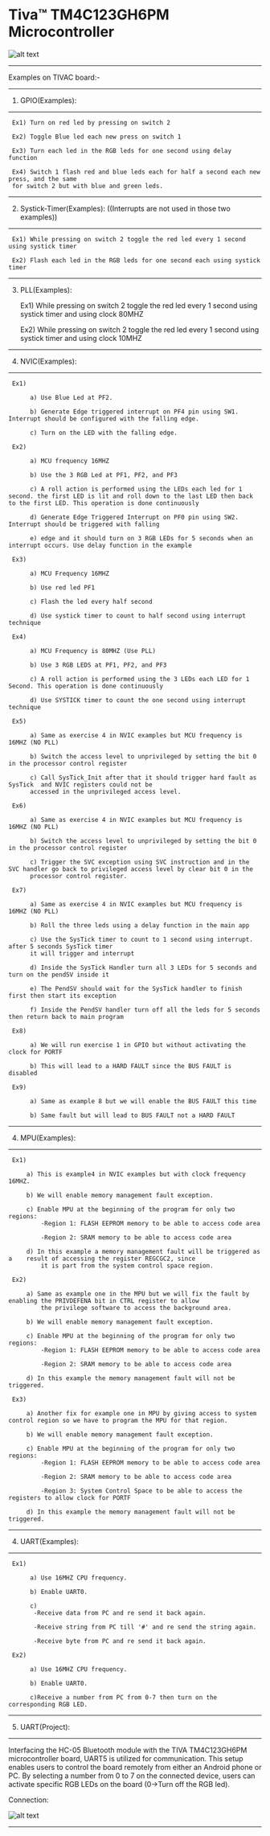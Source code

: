 # Tiva™ TM4C123GH6PM Microcontroller
![alt text](texas-launchpad-evolution-kit.jpg)
__________________________________________________________________________________
Examples on TIVAC board:-
__________________________________________________________________________________

1)  GPIO(Examples):
_____________________

     Ex1) Turn on red led by pressing on switch 2

     Ex2) Toggle Blue led each new press on switch 1

     Ex3) Turn each led in the RGB leds for one second using delay function

     Ex4) Switch 1 flash red and blue leds each for half a second each new press, and the same
     for switch 2 but with blue and green leds.

_________________________________________________________________________________________________________________
2)  Systick-Timer(Examples): ((Interrupts are not used in those two examples))
_____________________________________________________________________________

     Ex1) While pressing on switch 2 toggle the red led every 1 second using systick timer

     Ex2) Flash each led in the RGB leds for one second each using systick timer

_________________________________________________________________________________________________________________
3)  PLL(Examples):

     Ex1) While pressing on switch 2 toggle the red led every 1 second using systick timer and using clock 80MHZ

     Ex2) While pressing on switch 2 toggle the red led every 1 second using systick timer and using clock 10MHZ
     
_________________________________________________________________________________________________________________
4) NVIC(Examples):
_____________________

     Ex1) 

          a) Use Blue Led at PF2.

          b) Generate Edge triggered interrupt on PF4 pin using SW1. Interrupt should be configured with the falling edge.
 
          c) Turn on the LED with the falling edge.

     Ex2) 

          a) MCU frequency 16MHZ

          b) Use the 3 RGB Led at PF1, PF2, and PF3

          c) A roll action is performed using the LEDs each led for 1 second. the first LED is lit and roll down to the last LED then back to the first LED. This operation is done continuously

          d) Generate Edge Triggered Interrupt on PF0 pin using SW2. Interrupt should be triggered with falling

          e) edge and it should turn on 3 RGB LEDs for 5 seconds when an interrupt occurs. Use delay function in the example

     Ex3) 
     
          a) MCU Frequency 16MHZ

          b) Use red led PF1

          c) Flash the led every half second

          d) Use systick timer to count to half second using interrupt technique

     Ex4)

          a) MCU Frequency is 80MHZ (Use PLL)

          b) Use 3 RGB LEDS at PF1, PF2, and PF3

          c) A roll action is performed using the 3 LEDs each LED for 1 Second. This operation is done continuously
          
          d) Use SYSTICK timer to count the one second using interrupt technique

     Ex5)

          a) Same as exercise 4 in NVIC examples but MCU frequency is 16MHZ (NO PLL)

          b) Switch the access level to unprivileged by setting the bit 0 in the processor control register

          c) Call SysTick_Init after that it should trigger hard fault as SysTick  and NVIC registers could not be
          accessed in the unprivileged access level.  

     Ex6)

          a) Same as exercise 4 in NVIC examples but MCU frequency is 16MHZ (NO PLL)

          b) Switch the access level to unprivileged by setting the bit 0 in the processor control register

          c) Trigger the SVC exception using SVC instruction and in the SVC handler go back to privileged access level by clear bit 0 in the
          processor control register.

     Ex7)

          a) Same as exercise 4 in NVIC examples but MCU frequency is 16MHZ (NO PLL)

          b) Roll the three leds using a delay function in the main app

          c) Use the SysTick timer to count to 1 second using interrupt. after 5 seconds SysTick timer
          it will trigger and interrupt

          d) Inside the SysTick Handler turn all 3 LEDs for 5 seconds and turn on the pendSV inside it

          e) The PendSV should wait for the SysTick handler to finish first then start its exception

          f) Inside the PendSV handler turn off all the leds for 5 seconds then return back to main program   

     Ex8)

          a) We will run exercise 1 in GPIO but without activating the clock for PORTF
 
          b) This will lead to a HARD FAULT since the BUS FAULT is disabled

     Ex9)

          a) Same as example 8 but we will enable the BUS FAULT this time
 
          b) Same fault but will lead to BUS FAULT not a HARD FAULT
_________________________________________________________________________________________________________________
4) MPU(Examples):
_____________________

     Ex1) 

         a) This is example4 in NVIC examples but with clock frequency 16MHZ.

         b) We will enable memory management fault exception.

         c) Enable MPU at the beginning of the program for only two regions:
             -Region 1: FLASH EEPROM memory to be able to access code area

             -Region 2: SRAM memory to be able to access code area

         d) In this example a memory management fault will be triggered as a    result of accessing the register REGCGC2, since
             it is part from the system control space region.

     Ex2)

         a) Same as example one in the MPU but we will fix the fault by enabling the PRIVDEFENA bit in CTRL register to allow
             the privilege software to access the background area.

         b) We will enable memory management fault exception.

         c) Enable MPU at the beginning of the program for only two regions:
             -Region 1: FLASH EEPROM memory to be able to access code area

             -Region 2: SRAM memory to be able to access code area

         d) In this example the memory management fault will not be triggered.

     Ex3)

         a) Another fix for example one in MPU by giving access to system control region so we have to program the MPU for that region.

         b) We will enable memory management fault exception.

         c) Enable MPU at the beginning of the program for only two regions:
             -Region 1: FLASH EEPROM memory to be able to access code area

             -Region 2: SRAM memory to be able to access code area

             -Region 3: System Control Space to be able to access the registers to allow clock for PORTF

         d) In this example the memory management fault will not be triggered.

_________________________________________________________________________________________________________________
4) UART(Examples):
_____________________   

     Ex1)

          a) Use 16MHZ CPU frequency.

          b) Enable UART0.

          c)
           -Receive data from PC and re send it back again.

           -Receive string from PC till '#' and re send the string again.

           -Receive byte from PC and re send it back again. 

     Ex2)

          a) Use 16MHZ CPU frequency.

          b) Enable UART0.

          c)Receive a number from PC from 0-7 then turn on the corresponding RGB LED.                 
_________________________________________________________________________________________________________________
5) UART(Project):
_____________________   

Interfacing the HC-05 Bluetooth module with the TIVA TM4C123GH6PM microcontroller board, UART5 is utilized for communication. This setup enables users to control the board remotely from either an Android phone or PC. By selecting a number from 0 to 7 on the connected device, users can activate specific RGB LEDs on the board (0->Turn off the RGB led).

Connection:
               
![alt text](HC05-TIVAC.bmp)
_________________________________________________________________________________________________________________